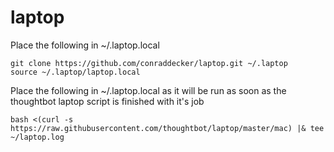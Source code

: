 laptop
======

Place the following in ~/.laptop.local

```
git clone https://github.com/conraddecker/laptop.git ~/.laptop
source ~/.laptop/laptop.local
```

Place the following in ~/.laptop.local as it will be run as soon as the thoughtbot laptop script is finished with it's job

``` 
bash <(curl -s https://raw.githubusercontent.com/thoughtbot/laptop/master/mac) |& tee ~/laptop.log
```
